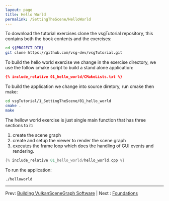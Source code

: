 ```yaml
---
layout: page
title: Hello World
permalink: /SettingTheScene/HelloWorld
---
```


To download the tutorial exercises clone the vsgTutorial repository, this contains both the book contents and the exercises:
~~~ sh
cd ${PROJECT_DIR}
git clone https://github.com/vsg-dev/vsgTutorial.git
~~~

To build the hello world exercise we change in the exercise directory, we use the follow cmake script to build a stand alone application:

~~~ cmake
{% include_relative 01_hello_world/CMakeLists.txt %}
~~~

To build the application we change into source diretory, run cmake then make:

~~~ sh
cd vsgTutorial/1_SettingTheScene/01_hello_world
cmake .
make 
~~~

The hellow world exercise is just single main function that has three sections to it:

1. create the scene graph
1. create and setup the viewer to render the scene graph
1. executes the frame loop which does the handling of GUI events and rendering.

~~~ cpp
{% include_relative 01_hello_world/hello_world.cpp %}
~~~

To run the application:

~~~ sh
./helloworld
~~~

---

Prev: [Building VulkanSceneGraph Software](BuildingVulkanSceneGraph.md) | Next : [Foundations](../2_Foundations/index.md)
